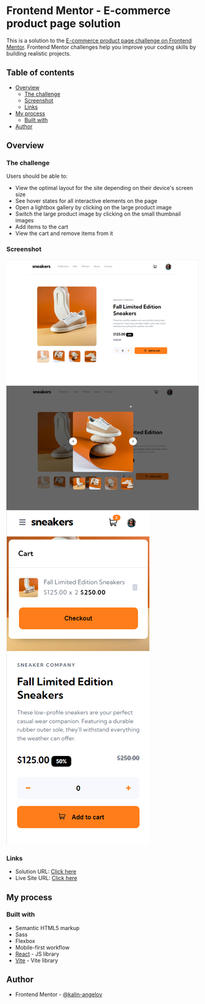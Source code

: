 # Frontend Mentor - E-commerce product page solution

This is a solution to the [E-commerce product page challenge on Frontend Mentor](https://www.frontendmentor.io/challenges/ecommerce-product-page-UPsZ9MJp6). Frontend Mentor challenges help you improve your coding skills by building realistic projects.

## Table of contents

- [Overview](#overview)
  - [The challenge](#the-challenge)
  - [Screenshot](#screenshot)
  - [Links](#links)
- [My process](#my-process)
  - [Built with](#built-with)
- [Author](#author)

## Overview

### The challenge

Users should be able to:

- View the optimal layout for the site depending on their device's screen size
- See hover states for all interactive elements on the page
- Open a lightbox gallery by clicking on the large product image
- Switch the large product image by clicking on the small thumbnail images
- Add items to the cart
- View the cart and remove items from it

### Screenshot

![Desktop screenshot](/public/screenshots/screenshot-1.png)
![Desktop screenshot with open Light-Box](/public/screenshots/screenshot-2.png)
![Mobile screenshot](/public/screenshots/screenshot-3.png)

### Links

- Solution URL: [Click here](https://www.frontendmentor.io/solutions/e-commerce-product-page-solution---react-sassscss-6wJzW0QpZx)
- Live Site URL: [Click here](https://fm-e-commerce-product-page-phi.vercel.app/)

## My process

### Built with

- Semantic HTML5 markup
- Sass
- Flexbox
- Mobile-first workflow
- [React](https://reactjs.org/) - JS library
- [Vite](https://vitejs.dev/) - Vite library

## Author

- Frontend Mentor - [@kalin-angelov](https://www.frontendmentor.io/profile/kalin-angelov)
